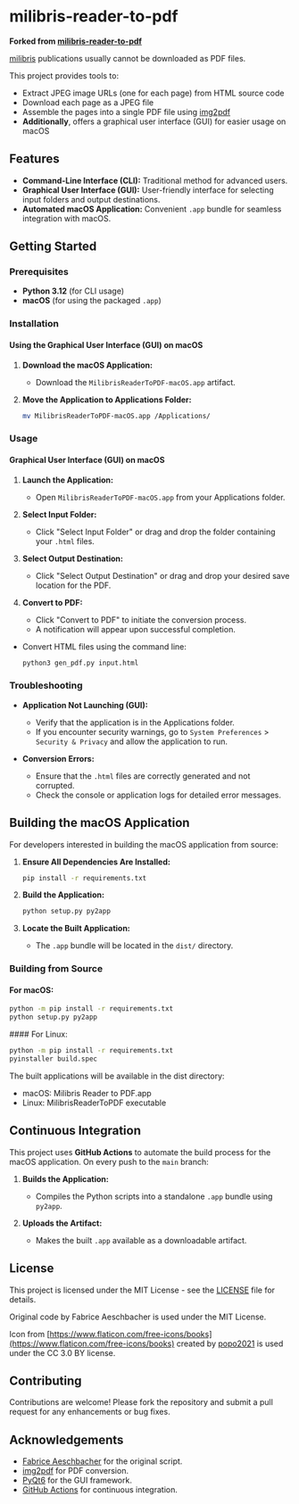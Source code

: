 # milibris-reader-to-pdf

**Forked from [milibris-reader-to-pdf](https://gitlab.com/fabrice.aeschbacher/milibris-reader-to-pdf)**

[milibris](https://www.milibris.com/) publications usually cannot be downloaded as PDF files.

This project provides tools to:

- Extract JPEG image URLs (one for each page) from HTML source code
- Download each page as a JPEG file
- Assemble the pages into a single PDF file using [img2pdf](https://gitlab.mister-muffin.de/josch/img2pdf)
- **Additionally**, offers a graphical user interface (GUI) for easier usage on macOS

## Features

- **Command-Line Interface (CLI):** Traditional method for advanced users.
- **Graphical User Interface (GUI):** User-friendly interface for selecting input folders and output destinations.
- **Automated macOS Application:** Convenient `.app` bundle for seamless integration with macOS.

## Getting Started

### Prerequisites

- **Python 3.12** (for CLI usage)
- **macOS** (for using the packaged `.app`)

### Installation

#### Using the Graphical User Interface (GUI) on macOS

1. **Download the macOS Application:**

   - Download the `MilibrisReaderToPDF-macOS.app` artifact.

2. **Move the Application to Applications Folder:**

   ```bash
   mv MilibrisReaderToPDF-macOS.app /Applications/
   ```

### Usage

#### Graphical User Interface (GUI) on macOS

1. **Launch the Application:**
   - Open `MilibrisReaderToPDF-macOS.app` from your Applications folder.

2. **Select Input Folder:**
   - Click "Select Input Folder" or drag and drop the folder containing your `.html` files.

3. **Select Output Destination:**
   - Click "Select Output Destination" or drag and drop your desired save location for the PDF.

4. **Convert to PDF:**
   - Click "Convert to PDF" to initiate the conversion process.
   - A notification will appear upon successful completion.

- Convert HTML files using the command line:
  ```bash
  python3 gen_pdf.py input.html
  ```

### Troubleshooting

- **Application Not Launching (GUI):**
  - Verify that the application is in the Applications folder.
  - If you encounter security warnings, go to `System Preferences` > `Security & Privacy` and allow the application to run.

- **Conversion Errors:**
  - Ensure that the `.html` files are correctly generated and not corrupted.
  - Check the console or application logs for detailed error messages.

## Building the macOS Application

For developers interested in building the macOS application from source:

1. **Ensure All Dependencies Are Installed:**

   ```bash
   pip install -r requirements.txt
   ```

2. **Build the Application:**

   ```bash
   python setup.py py2app
   ```

3. **Locate the Built Application:**
   - The `.app` bundle will be located in the `dist/` directory.

### Building from Source

#### For macOS:
```bash
python -m pip install -r requirements.txt
python setup.py py2app
```

#### For Linux:
```bash
python -m pip install -r requirements.txt
pyinstaller build.spec
```

The built applications will be available in the dist directory:
- macOS: Milibris Reader to PDF.app
- Linux: MilibrisReaderToPDF executable

## Continuous Integration

This project uses **GitHub Actions** to automate the build process for the macOS application. On every push to the `main` branch:

1. **Builds the Application:**
   - Compiles the Python scripts into a standalone `.app` bundle using `py2app`.

2. **Uploads the Artifact:**
   - Makes the built `.app` available as a downloadable artifact.

## License

This project is licensed under the MIT License - see the [LICENSE](LICENSE) file for details.

Original code by Fabrice Aeschbacher is used under the MIT License.

Icon from [https://www.flaticon.com/free-icons/books](https://www.flaticon.com/free-icons/books) created by [popo2021](https://www.flaticon.com/authors/popo2021) is used under the CC 3.0 BY license.

## Contributing

Contributions are welcome! Please fork the repository and submit a pull request for any enhancements or bug fixes.

## Acknowledgements

- [Fabrice Aeschbacher](https://gitlab.com/fabrice.aeschbacher/milibris-reader-to-pdf) for the original script.
- [img2pdf](https://gitlab.mister-muffin.de/josch/img2pdf) for PDF conversion.
- [PyQt6](https://www.riverbankcomputing.com/software/pyqt/intro) for the GUI framework.
- [GitHub Actions](https://github.com/features/actions) for continuous integration.
